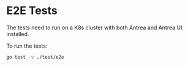 # E2E Tests

The tests need to run on a K8s cluster with both Antrea and Antrea UI installed.

To run the tests:

```bash
go test -v ./test/e2e
```
